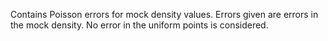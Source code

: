 Contains Poisson errors for mock density values. Errors given are errors in the
mock density. No error in the uniform points is considered.